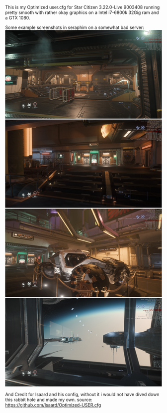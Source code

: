 This is my Optimized user.cfg for Star Citizen 3.22.0-Live 9003408 running pretty smooth with rather okay graphics on a Intel i7-6800k 32Gig ram and a GTX 1080.

Some example screenshots in seraphim on a somewhat bad server:
<img src="https://github.com/Johnaconda/SC-MyUser.cfg/blob/main/Screenshots/ScreenShot-2023-12-29_15-49-57-725.jpg?raw=true" alt="Example1" title="Seraphim station">
<img src="https://github.com/Johnaconda/SC-MyUser.cfg/blob/main/Screenshots/ScreenShot-2023-12-29_15-50-16-264.jpg?raw=true" alt="Example2" title="Seraphim station">
<img src="https://github.com/Johnaconda/SC-MyUser.cfg/blob/main/Screenshots/ScreenShot-2023-12-29_15-51-28-AE9.jpg?raw=true" alt="Example3" title="Seraphim station">
<img src="https://github.com/Johnaconda/SC-MyUser.cfg/blob/main/Screenshots/ScreenShot-2023-12-29_15-53-06-952.jpg?raw=true" alt="Example4" title="Seraphim station">

And Credit for Isaard and his config, without it i would not have dived down this rabbit hole and made my own.
source: https://github.com/Isaard/Optimized-USER.cfg
